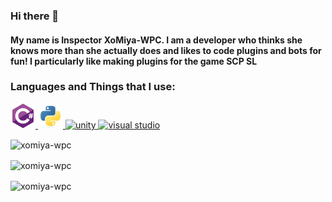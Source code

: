 ### Hi there 👋

<!--
**XoMiya-WPC/XoMiya-WPC** is a ✨ _special_ ✨ repository because its `README.md` (this file) appears on your GitHub profile.
-->
<h4 alight="left">My name is Inspector XoMiya-WPC. I am a developer who thinks she knows more than she actually does and likes to code plugins and bots for fun! I particularly like making plugins for the game SCP SL

  <h3 align="left"<<u>Languages and Things that I use:</u></h3>
<p align="left"> <a href="https://www.w3schools.com/cs/" target="_blank"> <img src="https://raw.githubusercontent.com/devicons/devicon/master/icons/csharp/csharp-original.svg" alt="csharp" width="40" height="40"/> </a> <a href="https://www.python.org" target="_blank"> <img src="https://raw.githubusercontent.com/devicons/devicon/master/icons/python/python-original.svg" alt="python" width="40" height="40"/> </a> <a href="https://unity.com/" target="_blank"> <img src="https://www.vectorlogo.zone/logos/unity3d/unity3d-icon.svg" alt="unity" width="40" height="40"/> </a> <a href= "https://visualstudio.microsoft.com/"target="_blank"> <img src="https://visualstudio.microsoft.com/wp-content/uploads/2019/06/BrandVisualStudioWin2019-3.svg" alt="visual studio" width="40" height="40"/> </a></p>

<p><img align="center" src="https://github-readme-stats.vercel.app/api?username=xomiya-wpc&theme=synthwavet&show_icons=true" alt="xomiya-wpc" /></p>
<p><img align="center" src="https://github-readme-stats.vercel.app/api/top-langs?username=xomiya-wpc&show_icons=true&locale=en" alt="xomiya-wpc" /></p>
<p><img align="center" src="https://github-readme-stats.vercel.app/api?username=xomiya-wpc&theme=synthwave&show_icons=true&locale=en" alt="xomiya-wpc" /></p>




